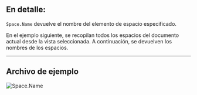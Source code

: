 ## En detalle:
`Space.Name` devuelve el nombre del elemento de espacio especificado.

En el ejemplo siguiente, se recopilan todos los espacios del documento actual desde la vista seleccionada. A continuación, se devuelven los nombres de los espacios.
___
## Archivo de ejemplo

![Space.Name](./Revit.Elements.Space.Name_img.jpg)
